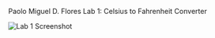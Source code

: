 Paolo Miguel D. Flores
Lab 1: Celsius to Fahrenheit Converter

![Lab 1 Screenshot](https://raw.githubusercontent.com/paolofloress44/FECP-Java-Session1-Operators/main/Screenshot%202025-07-01%20at%202.55.13%E2%80%AFPM.png "Lab 1 Screenshot")
